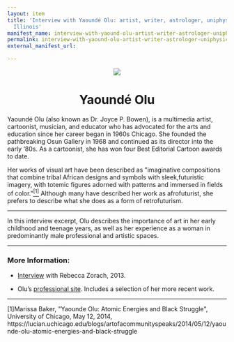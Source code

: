 ```yaml
---
layout: item
title: 'Interview with Yaoundé Olu: artist, writer, astrologer, uniphysician, Chicago,
  Illinois'
manifest_name: interview-with-yaound-olu-artist-writer-astrologer-uniphysician-chicago-illinois
permalink: interview-with-yaound-olu-artist-writer-astrologer-uniphysician-chicago-illinois
external_manifest_url: 

---
```

<!-- Add an essay or interpretive material below this line,
using HTML or markdown.  Do not modify this file above this line -->
<p style="text-align:center"><img src="https://th.bing.com/th/id/OIP.V-xo5O81VrRSeCRPYpuJQwHaJ4?pid=ImgDet&rs=1"></p>
<h1 style="text-align:center">Yaoundé Olu</h1>
<p>Yaoundé Olu (also known as Dr. Joyce P. Bowen), is a multimedia artist, cartoonist, musician, and educator who has advocated for the arts and education since her career began in 1960s Chicago. She founded the pathbreaking Osun Gallery in 1968 and continued as its director into the early ‘80s. As a cartoonist, she has won four Best Editorial Cartoon awards to date.</p>
<p>Her works of visual art have been described as "imaginative compositions that combine tribal African designs and symbols with sleek,futuristic imagery, with totemic figures adorned with patterns and immersed in fields of color."<a href="#fn1"><sup>[1]</sup></a> Although many have described her work as afrofuturist, she prefers to describe what she does as a form of retrofuturism.</p>
<hr>
<p>In this interview excerpt, Olu describes the importance of art in her early childhood and teenage years, as well as her experience as a woman in predominantly male professional and artistic spaces.</p> 
<hr>
<h3>More Information:</h3>
<ul>
<li><p><a href="https://never-the-same.org/interviews/yaounde-olu/">Interview</a> with Rebecca Zorach, 2013.</p></li>
<li><p>Olu’s <a href="https://www.yaoundeolu.com">professional site</a>. Includes a selection of her more recent work.</p></li>
</ul>
<hr>
<p><a name="fn1">[1]</a>Marissa Baker, "Yaounde Olu: Atomic Energies and Black Struggle", University of Chicago, May 12, 2014, https://lucian.uchicago.edu/blogs/artofacommunityspeaks/2014/05/12/yaounde-olu-atomic-energies-and-black-struggle</p>
